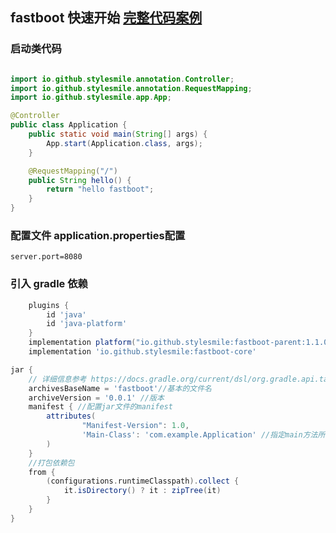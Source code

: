 ## fastboot 快速开始 [完整代码案例](../fastboot-example/fastboot-web-example)

### 启动类代码
```java

import io.github.stylesmile.annotation.Controller;
import io.github.stylesmile.annotation.RequestMapping;
import io.github.stylesmile.app.App;

@Controller
public class Application {
    public static void main(String[] args) {
        App.start(Application.class, args);
    }

    @RequestMapping("/")
    public String hello() {
        return "hello fastboot";
    }
}
```

### 配置文件 application.properties配置
```properties
server.port=8080
```
### 引入 gradle 依赖
```gradle
    plugins {
        id 'java'
        id 'java-platform'
    }
    implementation platform("io.github.stylesmile:fastboot-parent:1.1.0")
    implementation 'io.github.stylesmile:fastboot-core'
```

```gradle 打包配置 （需要在<Main-Class>这里指定启动类）
jar {
    // 详细信息参考 https://docs.gradle.org/current/dsl/org.gradle.api.tasks.bundling.Jar.html
    archivesBaseName = 'fastboot'//基本的文件名
    archiveVersion = '0.0.1' //版本
    manifest { //配置jar文件的manifest
        attributes(
                "Manifest-Version": 1.0,
                'Main-Class': 'com.example.Application' //指定main方法所在的文件
        )
    }
    //打包依赖包
    from {
        (configurations.runtimeClasspath).collect {
            it.isDirectory() ? it : zipTree(it)
        }
    }
}
```




